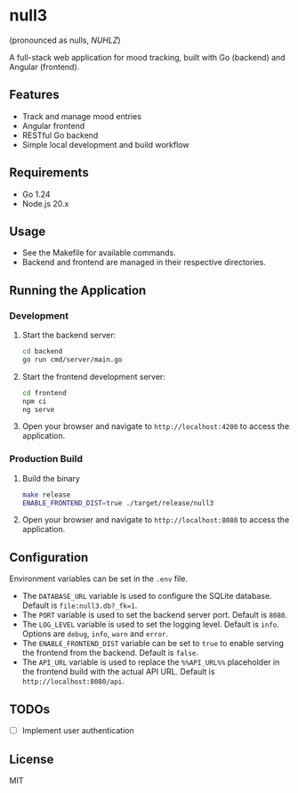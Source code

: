 # null3

(pronounced as nulls, *NUHLZ*)

A full-stack web application for mood tracking, built with Go (backend) and Angular (frontend).

## Features
- Track and manage mood entries
- Angular frontend
- RESTful Go backend
- Simple local development and build workflow

## Requirements
- Go 1.24
- Node.js 20.x

## Usage
- See the Makefile for available commands.
- Backend and frontend are managed in their respective directories.

## Running the Application

### Development
1. Start the backend server:
   ```bash
   cd backend
   go run cmd/server/main.go
   ```
2. Start the frontend development server:
   ```bash
   cd frontend
   npm ci
   ng serve
   ```
3. Open your browser and navigate to `http://localhost:4200` to access the application.

### Production Build
1. Build the binary
    ```bash
    make release
    ENABLE_FRONTEND_DIST=true ./target/release/null3
    ```
2. Open your browser and navigate to `http://localhost:8080` to access the application.

## Configuration
Environment variables can be set in the `.env` file.
- The `DATABASE_URL` variable is used to configure the SQLite database. Default is `file:null3.db?_fk=1`.
- The `PORT` variable is used to set the backend server port. Default is `8080`.
- The `LOG_LEVEL` variable is used to set the logging level. Default is `info`. Options are `debug`, `info`, `warn` and `error`.
- The `ENABLE_FRONTEND_DIST` variable can be set to `true` to enable serving the frontend from the backend. Default is `false`.
- The `API_URL` variable is used to replace the `%%API_URL%%` placeholder in the frontend build with the actual API URL. Default is `http://localhost:8080/api`.

## TODOs
- [ ] Implement user authentication

## License
MIT
